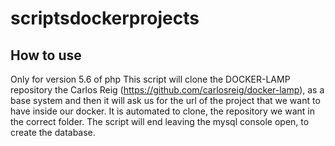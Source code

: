 # scriptsdockerprojects
## How to use 
Only for version 5.6 of php
This script will clone the DOCKER-LAMP repository the Carlos Reig (https://github.com/carlosreig/docker-lamp), as a base system and then it will ask us for the url of the project that we want to have inside our docker. It is automated to clone, the repository we want in the correct folder. The script will end leaving the mysql console open, to create the database.